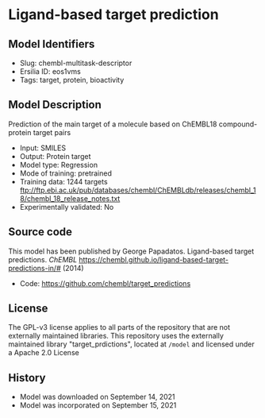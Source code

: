 # Ligand-based target prediction

## Model Identifiers
- Slug: chembl-multitask-descriptor
- Ersilia ID: eos1vms
- Tags: target, protein, bioactivity

## Model Description 
Prediction of the main target of a molecule based on ChEMBL18 compound-protein target pairs
- Input: SMILES 
- Output: Protein target 
- Model type: Regression
- Mode of training: pretrained
- Training data: 1244 targets ftp://ftp.ebi.ac.uk/pub/databases/chembl/ChEMBLdb/releases/chembl_18/chembl_18_release_notes.txt
- Experimentally validated: No 

## Source code
This model has been published by George Papadatos. Ligand-based target predictions. *ChEMBL* https://chembl.github.io/ligand-based-target-predictions-in/# (2014)
- Code: https://github.com/chembl/target_predictions

## License
The GPL-v3 license applies to all parts of the repository that are not externally maintained libraries. This repository uses the externally maintained library "target_prdictions", located at `/model` and licensed under a Apache 2.0 License

## History
- Model was downloaded on September 14, 2021
- Model was incorporated on September 15, 2021

